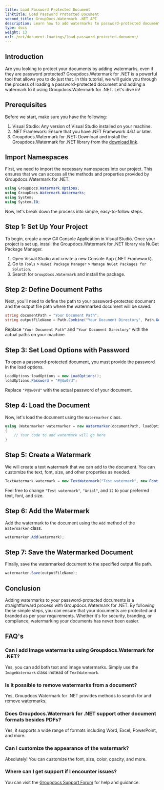 ```yaml
---
title: Load Password Protected Document
linktitle: Load Password Protected Document
second_title: GroupDocs.Watermark .NET API
description: Learn how to add watermarks to password-protected documents using Groupdocs.Watermark for .NET with our step-by-step guide. Secure and brand your files easily.
type: docs
weight: 13
url: /net/document-loadings/load-password-protected-document/
---
```

## Introduction
Are you looking to protect your documents by adding watermarks, even if they are password protected? Groupdocs.Watermark for .NET is a powerful tool that allows you to do just that. In this tutorial, we will guide you through the process of loading a password-protected document and adding a watermark to it using Groupdocs.Watermark for .NET. Let's dive in!
## Prerequisites
Before we start, make sure you have the following:
1. Visual Studio: Any version of Visual Studio installed on your machine.
2. .NET Framework: Ensure that you have .NET Framework 4.6.1 or later.
3. Groupdocs.Watermark for .NET: Download and install the Groupdocs.Watermark for .NET library from the [download link](https://releases.groupdocs.com/Watermark/net/).
## Import Namespaces
First, we need to import the necessary namespaces into our project. This ensures that we can access all the methods and properties provided by Groupdocs.Watermark for .NET.
```csharp
using GroupDocs.Watermark.Options;
using GroupDocs.Watermark.Watermarks;
using System;
using System.IO;
```
Now, let's break down the process into simple, easy-to-follow steps.
## Step 1: Set Up Your Project
To begin, create a new C# Console Application in Visual Studio. Once your project is set up, install the Groupdocs.Watermark for .NET library via NuGet Package Manager.
1. Open Visual Studio and create a new Console App (.NET Framework).
2. Go to `Tools` > `NuGet Package Manager` > `Manage NuGet Packages for Solution`.
3. Search for `GroupDocs.Watermark` and install the package.
## Step 2: Define Document Paths
Next, you'll need to define the path to your password-protected document and the output file path where the watermarked document will be saved.
```csharp
string documentPath = "Your Document Path";
string outputFileName = Path.Combine("Your Document Directory", Path.GetFileName(documentPath));
```
Replace `"Your Document Path"` and `"Your Document Directory"` with the actual paths on your machine.
## Step 3: Set Load Options with Password
To open a password-protected document, you must provide the password in the load options.
```csharp
LoadOptions loadOptions = new LoadOptions();
loadOptions.Password = "P@$w0rd";
```
Replace `"P@$w0rd"` with the actual password of your document.
## Step 4: Load the Document
Now, let's load the document using the `Watermarker` class.
```csharp
using (Watermarker watermarker = new Watermarker(documentPath, loadOptions))
{
    // Your code to add watermark will go here
}
```
## Step 5: Create a Watermark
We will create a text watermark that we can add to the document. You can customize the text, font, size, and other properties as needed.
```csharp
TextWatermark watermark = new TextWatermark("Test watermark", new Font("Arial", 12));
```
Feel free to change `"Test watermark"`, `"Arial"`, and `12` to your preferred text, font, and size.
## Step 6: Add the Watermark
Add the watermark to the document using the `Add` method of the `Watermarker` class.
```csharp
watermarker.Add(watermark);
```
## Step 7: Save the Watermarked Document
Finally, save the watermarked document to the specified output file path.
```csharp
watermarker.Save(outputFileName);
```
## Conclusion
Adding watermarks to your password-protected documents is a straightforward process with Groupdocs.Watermark for .NET. By following these simple steps, you can ensure that your documents are protected and branded as per your requirements. Whether it's for security, branding, or compliance, watermarking your documents has never been easier.
## FAQ's
### Can I add image watermarks using Groupdocs.Watermark for .NET?
Yes, you can add both text and image watermarks. Simply use the `ImageWatermark` class instead of `TextWatermark`.
### Is it possible to remove watermarks from a document?
Yes, Groupdocs.Watermark for .NET provides methods to search for and remove watermarks.
### Does Groupdocs.Watermark for .NET support other document formats besides PDFs?
Yes, it supports a wide range of formats including Word, Excel, PowerPoint, and more.
### Can I customize the appearance of the watermark?
Absolutely! You can customize the font, size, color, opacity, and more.
### Where can I get support if I encounter issues?
You can visit the [Groupdocs Support Forum](https://forum.groupdocs.com/c/watermark/19) for help and guidance.
